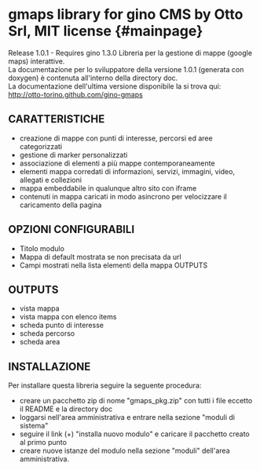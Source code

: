 gmaps library for gino CMS by Otto Srl, MIT license    {#mainpage}
===================================================================
Release 1.0.1 - Requires gino 1.3.0
Libreria per la gestione di mappe (google maps) interattive.    
La documentazione per lo sviluppatore della versione 1.0.1 (generata con doxygen) è contenuta all'interno della directory doc.    
La documentazione dell'ultima versione disponibile la si trova qui:    
http://otto-torino.github.com/gino-gmaps

CARATTERISTICHE
------------------------------
- creazione di mappe con punti di interesse, percorsi ed aree categorizzati
- gestione di marker personalizzati
- associazione di elementi a più mappe contemporaneamente 
- elementi mappa corredati di informazioni, servizi, immagini, video, allegati e collezioni
- mappa embeddabile in qualunque altro sito con iframe
- contenuti in mappa caricati in modo asincrono per velocizzare il caricamento della pagina

OPZIONI CONFIGURABILI
------------------------------
- Titolo modulo
- Mappa di default mostrata se non precisata da url
- Campi mostrati nella lista elementi della mappa OUTPUTS

OUTPUTS
------------------------------
- vista mappa
- vista mappa con elenco items
- scheda punto di interesse
- scheda percorso
- scheda area

INSTALLAZIONE
------------------------------
Per installare questa libreria seguire la seguente procedura:
- creare un pacchetto zip di nome "gmaps_pkg.zip" con tutti i file eccetto il README e la directory doc
- loggarsi nell'area amministrativa e entrare nella sezione "moduli di sistema"
- seguire il link (+) "installa nuovo modulo" e caricare il pacchetto creato al primo punto
- creare nuove istanze del modulo nella sezione "moduli" dell'area amministrativa.
